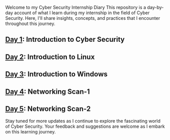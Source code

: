 Welcome to my Cyber Security Internship Diary This repository is a day-by-day account of what I learn during my internship in the field of Cyber Security. Here, I'll share insights, concepts, and practices that I encounter throughout this journey.

## [Day 1](https://github.com/Nayan5161/Cyber-security-90-Days/tree/main/Day1%20): Introduction to Cyber Security
## [Day 2](https://github.com/Nayan5161/Cyber-security-90-Days/tree/main/Day%202): Introduction to Linux
## [Day 3](https://github.com/Nayan5161/Cyber-security-90-Days/tree/main/Day%203): Introduction to Windows
## [Day 4](https://github.com/Nayan5161/Cyber-security-90-Days/tree/main/Day%204): Networking Scan-1
## [Day 5](https://github.com/Nayan5161/Cyber-security-90-Days/tree/main/Day%205%20): Networking Scan-2
Stay tuned for more updates as I continue to explore the fascinating world of Cyber Security. Your feedback and suggestions are welcome as I embark on this learning journey.
